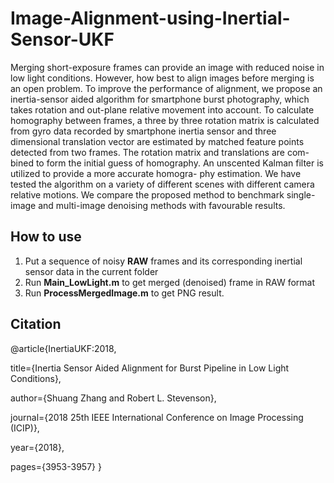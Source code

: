 # Image-Alignment-using-Inertial-Sensor-UKF

Merging short-exposure frames can provide an image with reduced noise in low light conditions. However, how best to align images before merging is an open problem. To improve the performance of alignment, we propose an inertia-sensor aided algorithm for smartphone burst photography, which takes rotation and out-plane relative movement into account. To calculate homography between frames, a three by three rotation matrix is calculated from gyro data recorded by smartphone inertia sensor and three dimensional translation vector are estimated by matched feature points detected from two frames. The rotation matrix and translations are com- bined to form the initial guess of homography. An unscented Kalman filter is utilized to provide a more accurate homogra- phy estimation. We have tested the algorithm on a variety of different scenes with different camera relative motions. We compare the proposed method to benchmark single-image and multi-image denoising methods with favourable results.

## How to use
1. Put a sequence of noisy **RAW** frames and its corresponding inertial sensor data in the current folder
2. Run **Main_LowLight.m** to get merged (denoised) frame in RAW format
3. Run **ProcessMergedImage.m** to get PNG result.

## Citation
@article{InertiaUKF:2018,

  title={Inertia Sensor Aided Alignment for Burst Pipeline in Low Light Conditions},
  
  author={Shuang Zhang and Robert L. Stevenson},
  
  journal={2018 25th IEEE International Conference on Image Processing (ICIP)},
  
  year={2018},
  
  pages={3953-3957}
}

